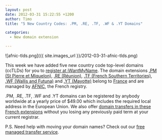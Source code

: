 ```yaml
---
layout: post
date: 2012-03-31 15:22:55 +1200
author: Timo
title: "5 New Country Codes: .PM, .RE, .TF, .WF & .YT Domains"

categories:
  - New domain extension

---
```


![afnic-tlds.png]({{ site.images_url }}/2012-03-31-afnic-tlds.png)

This week we have added five new country code top-level domains (ccTLDs) for you to [register at iWantMyName](https://iwantmyname.com/domains/domain-name-registration-list-of-extensions). The domain extensions [.PM (St Pierre et Miquelon)](https://iwantmyname.com/domains/pm-domain-name-registration-for-saint-pierre-and-miquelon), [.RE (Réunion)](https://iwantmyname.com/domains/re-french-domain-name-registration-for-reunion), [.TF (French Southern Territories)](https://iwantmyname.com/domains/tf-domain-name-registration-for-french-southern-territories), [.WF (Wallis and Futuna)](https://iwantmyname.com/domains/wf-wallisian-futunan-domain-name-registration-for-wallis-and-futuna) and [.YT (Mayotte)](https://iwantmyname.com/domains/yt-mahoran-domain-name-registration-for-mayotte) belong to [France](https://iwantmyname.com/domains/fr-french-domain-name-registration-for-france) and are managed by [AFNIC](http://afnic.fr), the French registry.

.PM, .RE, .TF, .WF and .YT domains can be registered by anybody worldwide at a yearly price of $49.00 which includes the required local address in the European Union. We also offer [domain transfers in these French extensions](https://iwantmyname.com/domains/domain-transfer) without you losing any previously paid term at your current registrar.

P.S. Need help with moving your domain names? Check out our [free managed transfer service](https://iwantmyname.com/transferservice).
